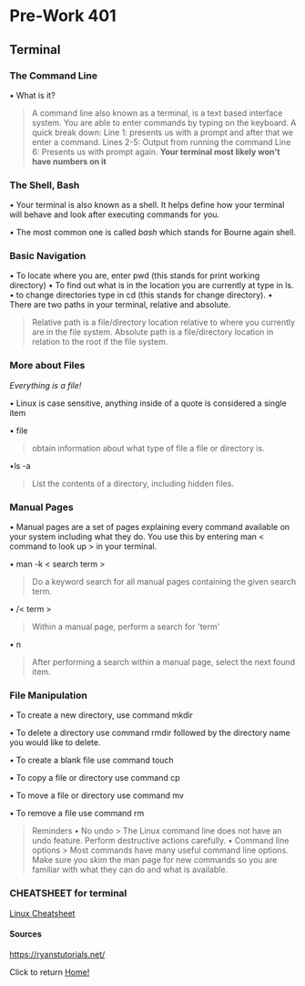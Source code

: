 # Pre-Work 401

## Terminal

### The Command Line

• What is it?
  > A command line also known as a terminal, is a text based interface system. You are able to enter commands by typing on the keyboard.
  > A quick break down:
    Line 1: presents us with a prompt and after that we enter a command.
    Lines 2-5: Output from running the command
    Line 6: Presents us with prompt again.
 **Your terminal most likely won't have numbers on it**

### The Shell, Bash

• Your terminal is also known as a shell. It helps define how your terminal will behave and look after executing commands for you.

• The most common one is called *bash* which stands for Bourne again shell.

### Basic Navigation

• To locate where you are, enter pwd (this stands for print working directory)
• To find out what is in the location you are currently at type in ls.
• to change directories type in cd (this stands for change directory).
• There are two paths in your terminal, relative and absolute.
  > Relative path is a file/directory location relative to where you currently are in the file system.
  > Absolute path is a file/directory location in relation to the root if the file system.

### More about Files

*Everything is a file!*

• Linux is case sensitive, anything inside of a quote is considered a single item

• file
  >obtain information about what type of file a file or directory is.

•ls -a
  > List the contents of a directory, including hidden files.

### Manual Pages

• Manual pages are a set of pages explaining every command available on your system including what they do. You use this by entering man < command to look up > in your terminal.

• man -k < search term >
  > Do a keyword search for all manual pages containing the given search term.

• /< term >
  > Within a manual page, perform a search for 'term'

• n
  > After performing a search within a manual page, select the next found item.

### File Manipulation

• To create a new directory, use command mkdir

• To delete a directory use command rmdir followed by the directory name you would like to delete.

• To create a blank file use command touch

• To copy a file or directory use command cp

• To move a file or directory use command mv

• To remove a file use command rm

> Reminders
  • No undo
    > The Linux command line does not have an undo feature. Perform destructive actions carefully.
  • Command line options
    > Most commands have many useful command line options. Make sure you skim the man page for new commands so you are familiar with what they can do and what is available.

### CHEATSHEET for terminal

[Linux Cheatsheet](https://ryanstutorials.net/linuxtutorial/cheatsheet.php)

#### Sources

https://ryanstutorials.net/

Click to return [Home!](../README.md)
